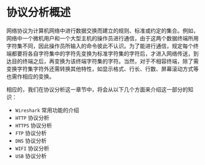# 协议分析概述

网络协议为计算机网络中进行数据交换而建立的规则、标准或约定的集合。例如，网络中一个微机用户和一个大型主机的操作员进行通信，由于这两个数据终端所用字符集不同，因此操作员所输入的命令彼此不认识。为了能进行通信，规定每个终端都要将各自字符集中的字符先变换为标准字符集的字符后，才进入网络传送，到达目的终端之后，再变换为该终端字符集的字符。当然，对于不相容终端，除了需变换字符集字符外还需转换其他特性，如显示格式、行长、行数、屏幕滚动方式等也需作相应的变换。

相应的，我们在协议分析这一章节中，将会从以下几个方面来介绍这一部分的知识：

- `Wireshark` 常用功能的介绍
- `HTTP` 协议分析
- `HTTPS` 协议分析
- `FTP` 协议分析
- `DNS` 协议分析
- `WIFI` 协议分析
- `USB` 协议分析
